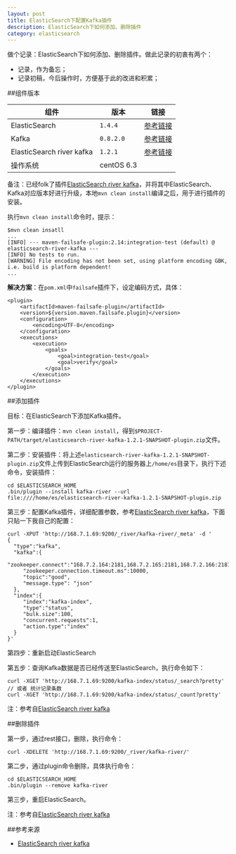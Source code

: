 ```yaml
---
layout: post
title: ElasticSearch下配置Kafka插件
description: ElasticSearch下如何添加、删除插件
category: elasticsearch
---
```


做个记录：ElasticSearch下如何添加、删除插件。做此记录的初衷有两个：

* 记录，作为备忘；
* 记录初稿，今后操作时，方便基于此的改进和积累；

##组件版本

|组件|版本|链接|
|----|----|----|
|ElasticSearch|`1.4.4`|[参考链接][ElasticSearch]|
|Kafka|`0.8.2.0`|[参考链接][Kafka]|
|ElasticSearch river kafka|`1.2.1`|[参考链接][ElasticSearch river kafka]|
|操作系统|centOS 6.3| |


备注：已经folk了插件[ElasticSearch river kafka][ElasticSearch river kafka(ningg)]，并将其中ElasticSearch、Kafka对应版本好进行升级，本地`mvn clean install`编译之后，用于进行插件的安装。


执行`mvn clean install`命令时，提示：

	$mvn clean insatll
	...
	[INFO] --- maven-failsafe-plugin:2.14:integration-test (default) @ elasticsearch-river-kafka ---
	[INFO] No tests to run.
	[WARNING] File encoding has not been set, using platform encoding GBK, i.e. build is platform dependent!
	...
	
**解决方案**：在`pom.xml`中`failsafe`插件下，设定编码方式，具体：

	<plugin>
		<artifactId>maven-failsafe-plugin</artifactId>
		<version>${version.maven.failsafe.plugin}</version>
		<configuration>
			<encoding>UTF-8</encoding>
		</configuration>
		<executions>
			<execution>
				<goals>
					<goal>integration-test</goal>
					<goal>verify</goal>
				</goals>
			</execution>
		</executions>
	</plugin>







##添加插件

目标：在ElasticSearch下添加Kafka插件。



第一步：编译插件：`mvn clean install`，得到`$PROJECT-PATH/target/elasticsearch-river-kafka-1.2.1-SNAPSHOT-plugin.zip`文件。




第二步：安装插件：将上述`elasticsearch-river-kafka-1.2.1-SNAPSHOT-plugin.zip`文件上传到ElasticSearch运行的服务器上`/home/es`目录下，执行下述命令，安装插件：

	cd $ELASTICSEARCH_HOME
	.bin/plugin --install kafka-river --url file:////home/es/elasticsearch-river-kafka-1.2.1-SNAPSHOT-plugin.zip

第三步：配置Kafka插件，详细配置参数，参考[ElasticSearch river kafka][ElasticSearch river kafka]，下面只贴一下我自己的配置：

	curl -XPUT 'http://168.7.1.69:9200/_river/kafka-river/_meta' -d '
	{  
	  "type":"kafka",
	  "kafka":{
		 "zookeeper.connect":"168.7.2.164:2181,168.7.2.165:2181,168.7.2.166:2181",
		 "zookeeper.connection.timeout.ms":10000,
		 "topic":"good",
		 "message.type": "json"
	  },
	  "index":{
		 "index":"kafka-index",
		 "type":"status",
		 "bulk.size":100,
		 "concurrent.requests":1,
		 "action.type":"index"
	  }
	}'


第四步：重新启动ElasticSearch

第五步：查询Kafka数据是否已经传送至ElasticSearch，执行命令如下：

	curl -XGET 'http://168.7.1.69:9200/kafka-index/status/_search?pretty'
	// 或者 统计记录条数
	curl -XGET 'http://168.7.1.69:9200/kafka-index/status/_count?pretty'








注：参考自[ElasticSearch river kafka][ElasticSearch river kafka]


##删除插件


第一步，通过rest接口，删除，执行命令：

	curl -XDELETE 'http://168.7.1.69:9200/_river/kafka-river/'

第二步，通过plugin命令删除，具体执行命令：

	cd $ELASTICSEARCH_HOME
	.bin/plugin --remove kafka-river

第三步，重启ElasticSearch。




注：参考自[ElasticSearch river kafka][ElasticSearch river kafka]


##参考来源


* [ElasticSearch river kafka][ElasticSearch river kafka]














[NingG]:    							http://ningg.github.com  "NingG"
[ElasticSearch river kafka]:			https://github.com/mariamhakobyan/elasticsearch-river-kafka
[ElasticSearch river kafka(ningg)]:		https://github.com/ningg/elasticsearch-river-kafka
[ElasticSearch]:						http://www.elasticsearch.org/
[Kafka]:								http://kafka.apache.org/











